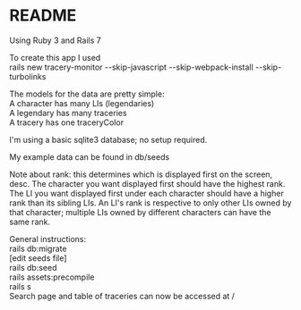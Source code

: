 # README

Using Ruby 3 and Rails 7

To create this app I used  
rails new tracery-monitor --skip-javascript --skip-webpack-install --skip-turbolinks

The models for the data are pretty simple:  
A character has many LIs (legendaries)  
A legendary has many traceries  
A tracery has one traceryColor

I'm using a basic sqlite3 database; no setup required.

My example data can be found in db/seeds

Note about rank: this determines which is displayed first on the screen, desc. The character you want displayed first should have the highest rank. The LI you want displayed first under each character should have a higher rank than its sibling LIs. An LI's rank is respective to only other LIs owned by that character; multiple LIs owned by different characters can have the same rank.


General instructions:  
rails db:migrate  
[edit seeds file]  
rails db:seed  
rails assets:precompile  
rails s  
Search page and table of traceries can now be accessed at /

